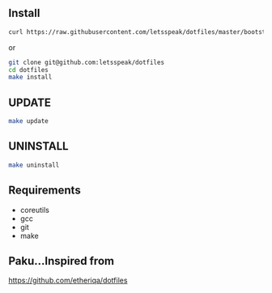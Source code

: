 ## Install

```sh
curl https://raw.githubusercontent.com/letsspeak/dotfiles/master/bootstrap.sh | PREFIX=PATH_TO_DIR bash
```

or

```sh
git clone git@github.com:letsspeak/dotfiles
cd dotfiles
make install
```

## UPDATE

```sh
make update
```

## UNINSTALL

```sh
make uninstall
```

## Requirements

* coreutils
* gcc
* git
* make

## Paku...Inspired from

https://github.com/etheriqa/dotfiles
